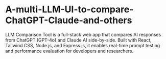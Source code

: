 # A-multi-LLM-UI-to-compare-ChatGPT-Claude-and-others
LLM Comparison Tool is a full-stack web app that compares AI responses from ChatGPT (GPT-4o) and Claude AI side-by-side. Built with React, Tailwind CSS, Node.js, and Express.js, it enables real-time prompt testing and performance evaluation for developers and researchers.
